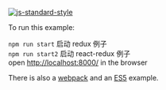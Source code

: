 [![js-standard-style](https://img.shields.io/badge/code%20style-standard-brightgreen.svg?style=flat)](http://standardjs.com/)

To run this example:

`npm run start` 启动 redux 例子  
`npm run start2` 启动 react-redux 例子  
open [http://localhost:8000/](http://localhost:8000/) in the browser


There is also a [webpack](https://github.com/jackielii/simplest-redux-example/tree/webpack) and an [ES5](https://github.com/jackielii/simplest-redux-example/tree/es5) example.
